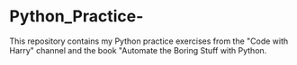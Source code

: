 # Python_Practice-
This repository contains my Python practice exercises from the "Code with Harry" channel and the book "Automate the Boring Stuff with Python.
